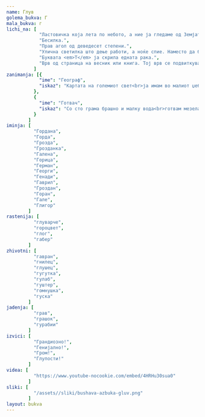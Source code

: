 ```yaml
---
name: Глув
golema_bukva: Г
mala_bukva: г
lichi_na: [
            "Ластовичка која лета по небото, а ние ја гледаме од Земјата.",
            "Бесилка.",
            "Прав агол од деведесет степени.",
            "Улична светилка што дење работи, а ноќе спие. Наместо да биде обратно.",
            "Буквата <em>Т</em> ја скрила едната рака.",
            "Врв од страница на весник или книга. Тој врв се подвиткува за да знаеме каде сме застанале со читањето."
          ]
zanimanja: [{
            "ime": "Географ",
            "iskaz": "Картата на големиот свет<br>ја имам во малиот џеб."
          },
          {
            "ime": "Готвач",
            "iskaz": "Со сто грама брашно и малку вода<br>готвам мезелаци по последна мода."
          }
        ]
iminja: [
          "Гордана",
          "Горда",
          "Грозда",
          "Грозданка",
          "Галена",
          "Горица",
          "Герман",
          "Георги",
          "Генади",
          "Гаврил",
          "Гроздан",
          "Горан",
          "Гале",
          "Глигор"
        ]
rastenija: [
          "глуварче",
          "гороцвет",
          "глог",
          "габер"
        ]
zhivotni: [
          "гавран",
          "гнилец",
          "глушец",
          "гугутка",
          "гулаб",
          "гуштер",
          "гомнушка",
          "гуска"
        ]
jadenja: [
          "грав",
          "грашок",
          "гурабии"
        ]
izvici: [
          "Грандиозно!",
          "Генијално!",
          "Гром!",
          "Глупости!"
        ]
videa: [
          "https://www.youtube-nocookie.com/embed/4HRHu30sua0"
        ]
sliki: [
          "/assets//sliki/bushava-azbuka-gluv.png"
        ]
layout: bukva
---
```


